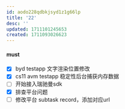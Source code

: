 ```yaml
---
id: aodo228qdbkjsyd1z1g66lp
title: '22'
desc: ''
updated: 1711101245653
created: 1711093026623
---
```


#### must
- [x] byd testapp 文字渲染位置修改
- [x] cs11 avm testapp 稳定性后台捕获内存数据
- [ ] 开始接入瑞驰曼sdk
- [x] 排查平台问题
- [ ] 修改平台 subtask record，添加对应url
